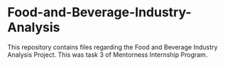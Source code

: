 # Food-and-Beverage-Industry-Analysis

This repository contains files regarding the Food and Beverage Industry Analysis Project. This was task 3 of Mentorness Internship Program.

